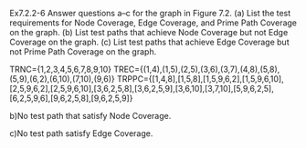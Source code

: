 Ex7.2.2-6
Answer questions a–c for the graph in Figure 7.2.
(a) List the test requirements for Node Coverage, Edge Coverage, and Prime Path Coverage on the graph.
(b) List test paths that achieve Node Coverage but not Edge Coverage on the graph.
(c) List test paths that achieve Edge Coverage but not Prime Path Coverage on the graph.

TRNC={1,2,3,4,5,6,7,8,9,10}
TREC={(1,4),(1,5),(2,5),(3,6),(3,7),(4,8),(5,8),(5,9),(6,2),(6,10),(7,10),(9,6)}
TRPPC={[1,4,8],[1,5,8],[1,5,9,6,2],[1,5,9,6,10],[2,5,9,6,2],[2,5,9,6,10],[3,6,2,5,8],[3,6,2,5,9],[3,6,10],[3,7,10],[5,9,6,2,5],[6,2,5,9,6],[9,6,2,5,8],[9,6,2,5,9]}

b)No test path that satisfy Node Coverage.

c)No test path satisfy Edge Coverage.